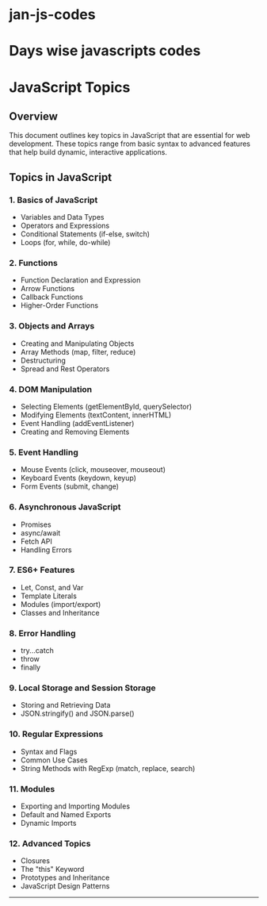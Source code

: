 # jan-js-codes
<h1>Days wise javascripts codes</h1>

# JavaScript Topics

## Overview
This document outlines key topics in JavaScript that are essential for web development. These topics range from basic syntax to advanced features that help build dynamic, interactive applications.


## Topics in JavaScript

### 1. Basics of JavaScript
- Variables and Data Types
- Operators and Expressions
- Conditional Statements (if-else, switch)
- Loops (for, while, do-while)

### 2. Functions
- Function Declaration and Expression
- Arrow Functions
- Callback Functions
- Higher-Order Functions

### 3. Objects and Arrays
- Creating and Manipulating Objects
- Array Methods (map, filter, reduce)
- Destructuring
- Spread and Rest Operators

### 4. DOM Manipulation
- Selecting Elements (getElementById, querySelector)
- Modifying Elements (textContent, innerHTML)
- Event Handling (addEventListener)
- Creating and Removing Elements

### 5. Event Handling
- Mouse Events (click, mouseover, mouseout)
- Keyboard Events (keydown, keyup)
- Form Events (submit, change)

### 6. Asynchronous JavaScript
- Promises
- async/await
- Fetch API
- Handling Errors

### 7. ES6+ Features
- Let, Const, and Var
- Template Literals
- Modules (import/export)
- Classes and Inheritance

### 8. Error Handling
- try...catch
- throw
- finally

### 9. Local Storage and Session Storage
- Storing and Retrieving Data
- JSON.stringify() and JSON.parse()

### 10. Regular Expressions
- Syntax and Flags
- Common Use Cases
- String Methods with RegExp (match, replace, search)

### 11. Modules
- Exporting and Importing Modules
- Default and Named Exports
- Dynamic Imports

### 12. Advanced Topics
- Closures
- The "this" Keyword
- Prototypes and Inheritance
- JavaScript Design Patterns

---




